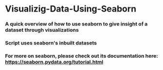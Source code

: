 # Visualizig-Data-Using-Seaborn
### A quick overview of how to use seaborn to give insight of a dataset through visualizations
### Script uses seaborn's inbuilt datasets
### For more on seaborn, please check out its documentation here: https://seaborn.pydata.org/tutorial.html 

